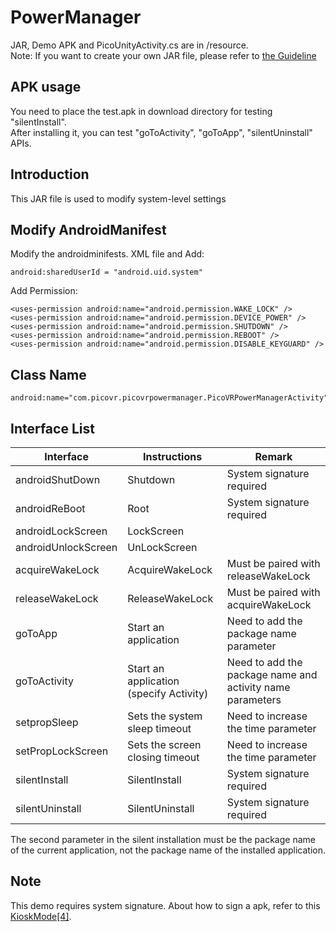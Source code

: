 # PowerManager 
JAR, Demo APK and PicoUnityActivity.cs are in /resource.    
Note: If you want to create your own JAR file, please refer to [the Guideline](http://static.appstore.picovr.com/docs/JarUnity/index.html)

## APK usage
You need to place the test.apk in download directory for testing "silentInstall".   
After installing it, you can test "goToActivity", "goToApp", "silentUninstall" APIs.

## Introduction
This JAR file is used to modify system-level settings

## Modify AndroidManifest

 Modify the androidminifests. XML file and Add: 
 
   
   ```
   android:sharedUserId = "android.uid.system"
   ```

   Add Permission:

   ```
   <uses-permission android:name="android.permission.WAKE_LOCK" />
   <uses-permission android:name="android.permission.DEVICE_POWER" />
   <uses-permission android:name="android.permission.SHUTDOWN" />
   <uses-permission android:name="android.permission.REBOOT" />
   <uses-permission android:name="android.permission.DISABLE_KEYGUARD" />
   ```

## Class Name

   ```
   android:name="com.picovr.picovrpowermanager.PicoVRPowerManagerActivity"
   ```

## Interface List

| Interface           | Instructions                    | Remark                                 |
| ------------------- | ------------------------------- | -------------------------------------- |
| androidShutDown     | Shutdown                        | System signature required              |
| androidReBoot       | Root                            | System signature required              |
| androidLockScreen   | LockScreen                      |                                        |
| androidUnlockScreen | UnLockScreen                    |                                        |
| acquireWakeLock     | AcquireWakeLock                 | Must be paired with releaseWakeLock    |
| releaseWakeLock     | ReleaseWakeLock                 | Must be paired with acquireWakeLock    |
| goToApp             | Start an application            | Need to add the package name parameter |
| goToActivity        | Start an application (specify Activity)     | Need to add the package name and activity name parameters |
| setpropSleep        | Sets the system sleep timeout   | Need to increase the time parameter    |
| setPropLockScreen   | Sets the screen closing timeout | Need to increase the time parameter    |
| silentInstall       | SilentInstall                   | System signature required              |
| silentUninstall     | SilentUninstall                 | System signature required              |

The second parameter in the silent installation must be the package name of the current application, not the package name of the installed application.

## Note
This demo requires system signature. About how to sign a apk, refer to this [KioskMode[4]](http://static.appstore.picovr.com/docs/KioskMode/chapter_four.html?_blank).


